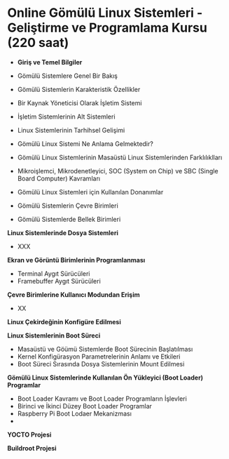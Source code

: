 # Online Gömülü Linux Sistemleri - Geliştirme ve Programlama Kursu (220 saat)

* __Giriş ve Temel Bilgiler__

* Gömülü Sistemlere Genel Bir Bakış
* Gömülü Sistemlerin Karakteristik Özellikler  
* Bir Kaynak Yöneticisi Olarak İşletim Sistemi
* İşletim Sistemlerinin Alt Sistemleri
* Linux Sistemlerinin Tarhihsel Gelişimi
* Gömülü Linux Sistemi Ne Anlama Gelmektedir?
* Gömülü Linux Sistemlerinin Masaüstü Linux Sistemlerinden Farklılıklları
* Mikroişlemci, Mikrodenetleyici, SOC (System on Chip) ve SBC (Single Board Computer) Kavramları
* Gömülü Linux Sistemleri için Kullanılan Donanımlar
* Gömülü Sistemlerin Çevre Birimleri
* Gömülü Sistemlerde Bellek Birimleri

__Linux Sistemlerinde Dosya Sistemleri__

* XXX
   
__Ekran ve Görüntü Birimlerinin Programlanması__

* Terminal Aygıt Sürücüleri
* Framebuffer Aygıt Sürücüleri
   
  
__Çevre Birimlerine Kullanıcı Modundan Erişim__
  
* XX

__Linux Çekirdeğinin Konfigüre Edilmesi__

__Linux Sistemlerinin Boot Süreci__
  
* Masaüstü ve Göümü Sistemlerde Boot Sürecinin Başlatılması
* Kernel Konfigürasyon Parametrelerinin Anlamı ve Etkileri
* Boot Süreci Sırasında Dosya Sistemlerinin Mount Edilmesi

__Gömülü Linux Sistemlerinde Kullanılan Ön Yükleyici (Boot Loader) Programlar__

* Boot Loader Kavramı ve Boot Loader Programların İşlevleri
* Birinci ve İkinci Düzey Boot Loader Programlar
* Raspberry Pi Boot Lodaer Mekanizması
* 

__YOCTO Projesi__
   
__Buildroot Projesi__
